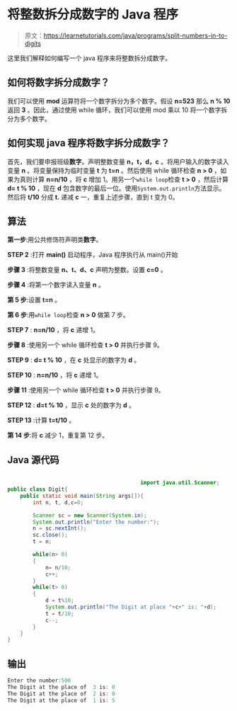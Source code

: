 # 将整数拆分成数字的 Java 程序

> 原文：<https://learnetutorials.com/java/programs/split-numbers-in-to-digits>

这里我们解释如何编写一个 java 程序来将整数拆分成数字。

## 如何将数字拆分成数字？

我们可以使用 **mod** 运算符将一个数字拆分为多个数字。假设 **n=523** 那么 **n % 10** 返回 **3** 。因此，通过使用 while 循环，我们可以使用 mod 乘以 10 将一个数字拆分为多个数字。

## 如何实现 java 程序将数字拆分成数字？

首先，我们要申报班级**数字**。声明整数变量 **n，t，d，c** 。将用户输入的数字读入变量 **n** 。将变量保持为临时变量 **t** 为 **t=n** 。然后使用 while 循环检查 **n > 0** ，如果为真则计算 **n=n/10** ，将 **c** 增加 1。用另一个`while loop`检查 **t > 0** ，然后计算 **d= t % 10** ，现在 **d** 包含数字的最后一位。使用`System.out.println`方法显示。然后将 **t/10** 分成 **t.** 递减 **c** 一，重复上述步骤，直到 t 变为 0。

## 算法

**第一步**:用公共修饰符声明类**数字**。

**STEP 2** :打开 **main()** 启动程序，Java 程序执行从 main()开始

**步骤 3** :将整数变量 **n、t、d、c** 声明为整数。设置 **c=0** 。

**步骤 4** :将第一个数字读入变量 **n** 。

**第 5 步**:设置 **t=n** 。

**第 6 步**:用`while loop`检查 **n > 0** 做第 7 步。

**STEP 7** : **n=n/10** ，将 **c** 递增 1。

**步骤 8** :使用另一个 while 循环检查 **t > 0** 并执行步骤 9。

**STEP 9** : **d= t % 10** ，在 **c** 处显示的数字为 **d** 。

**STEP 10** : **n=n/10** ，将 **c** 递增 1。

**步骤 11** :使用另一个 while 循环检查 **t > 0** 并执行步骤 9。

**STEP 12** : **d=t % 10** ，显示 **c** 处的数字为 **d** 。

**STEP 13** :计算 **t=t/10** 。

**第 14 步**:将 **c** 减少 1，重复第 12 步。

## Java 源代码

```java

                                          import java.util.Scanner;
public class Digit{
    public static void main(String args[]){
        int n, t, d,c=0;

        Scanner sc = new Scanner(System.in);
        System.out.println("Enter the number:");
        n = sc.nextInt();
        sc.close();
        t = n;

        while(n> 0)
        {
            n= n/10;
            c++;
        }
        while(t> 0)
        {
            d = t%10;
            System.out.println("The Digit at place "+c+" is: "+d);
            t = t/10;
            c--;
        }
    }
}

```

## 输出

```java
Enter the number:500
The Digit at the place of  3 is: 0
The Digit at the place of  2 is: 0
The Digit at the place of  1 is: 5
```
